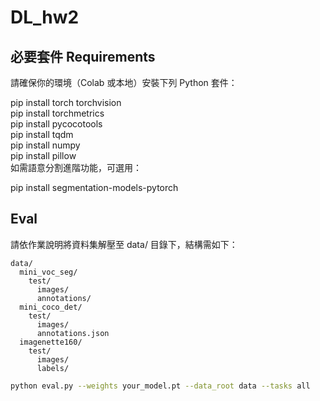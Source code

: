 # DL_hw2
## 必要套件 Requirements
請確保你的環境（Colab 或本地）安裝下列 Python 套件：  

pip install torch torchvision  
pip install torchmetrics  
pip install pycocotools  
pip install tqdm  
pip install numpy  
pip install pillow  
如需語意分割進階功能，可選用：  

pip install segmentation-models-pytorch  

## Eval
請依作業說明將資料集解壓至 data/ 目錄下，結構需如下：  
```
data/  
  mini_voc_seg/  
    test/  
      images/  
      annotations/  
  mini_coco_det/  
    test/  
      images/  
      annotations.json  
  imagenette160/  
    test/  
      images/  
      labels/  
```
``` bash  
python eval.py --weights your_model.pt --data_root data --tasks all  
```

